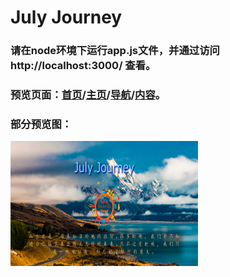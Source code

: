 # July Journey<br>
### 请在node环境下运行app.js文件，并通过访问 http://localhost:3000/ 查看。<br>
### 预览页面：[首页](https://everend.github.io/Dust/preview/index-preview.html)/[主页](http://htmlpreview.github.io/?https://everend.github.io/Dust/preview/main-preview.html)/[导航](http://htmlpreview.github.io/?https://everend.github.io/Dust/preview/nav-preview.html)/[内容](http://htmlpreview.github.io/?https://everend.github.io/Dust/preview/content-preview.html)。<br>
### 部分预览图：<br>
<img src="./preview/index.png" width = "300" height = "200" alt="图片名称" align=center />
 
